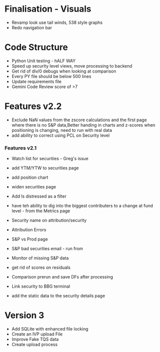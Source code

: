 # Finalisation - Visuals

- Revamp look use tail winds, 538 style graphs
- Redo navigation bar

# Code Structure
- Python Unit testing - hALF WAY 
- Speed up security level views, move processing to backend
- Get rid of div/0 debugs when looking at comparison
- Every PY file should be below 500 lines
- Update requirements file
- Gemini Code Review score of >7

# Features v2.2
- Exclude NaN values from the zscore calculations and the first page where there is no S&P data,Better handing in charts and z-scores when positioning is changing, need to run with real data 
- add ability to correct using PCL on Security level

### Features v2.1
- Watch list for securities - Greg's issue
- add YTM/YTW to securities page
- add position chart
- widen securities page
- Add Is distressed as a filter

- have teh ability to dig into the biggest contributers to a change at fund level - from the Metrics page
- Security name on attribution/security
- Attribution Errors
- S&P vs Prod page
- S&P bad securities email - run from 
- Monitor of missing S&P data

- get rid of scores on residuals

- Comparison prerun and save DFs after processing

- Link security to BBG terminal
- add the static data to the security details page


# Version 3
- Add SQLite with enhanced file locking
- Create an IVP upload File
- Improve Fake TQS data
- Create upload process

















